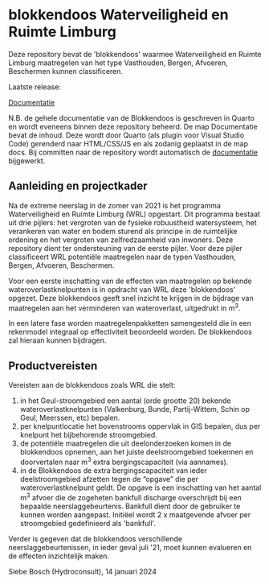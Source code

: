 # blokkendoos Waterveiligheid en Ruimte Limburg
Deze repository bevat de 'blokkendoos' waarmee Waterveiligheid en Ruimte Limburg maatregelen van het type Vasthouden, Bergen, Afvoeren, Beschermen kunnen classificeren.

Laatste release:

[Documentatie](https://siebebosch.github.io/blokkendoosLimburg/) 

N.B. de gehele documentatie van de Blokkendoos is geschreven in Quarto en wordt eveneens binnen deze repository beheerd. De map Documentatie bevat de inhoud. Deze wordt door Quarto (als plugin voor Visual Studio Code) gerenderd naar HTML/CSS/JS en als zodanig geplaatst in de map docs. Bij committen naar de repository wordt automatisch de [documentatie](https://siebebosch.github.io/blokkendoosLimburg/) bijgewerkt.

## Aanleiding en projectkader
Na de extreme neerslag in de zomer van 2021 is het programma Waterveiligheid en Ruimte Limburg
(WRL) opgestart. Dit programma bestaat uit drie pijlers: het vergroten van de fysieke robuustheid watersysteem,
het verankeren van water en bodem sturend als principe in de ruimtelijke ordening en het vergroten
van zelfredzaamheid van inwoners. Deze repository dient ter ondersteuning van de eerste pijler. Voor deze pijler classificeert WRL potentiële maatregelen
naar de typen Vasthouden, Bergen, Afvoeren, Beschermen.

Voor een eerste inschatting van de effecten van maatregelen op bekende wateroverlastknelpunten is in opdracht van WRL
deze 'blokkendoos' opgezet. Deze blokkendoos geeft snel inzicht te krijgen in de bijdrage van maatregelen aan het verminderen van wateroverlast, uitgedrukt in m<sup>3</sup>.

In een latere fase worden maatregelenpakketten samengesteld die in een rekenmodel integraal op effectiviteit beoordeeld worden. De blokkendoos zal hieraan kunnen bijdragen.

## Productvereisten
Vereisten aan de blokkendoos zoals WRL die stelt:

1. in het Geul-stroomgebied een aantal (orde grootte 20) bekende wateroverlastknelpunten (Valkenburg, Bunde, Partij-Wittem, Schin op Geul, Meerssen, etc) bepalen.
2. per knelpuntlocatie het bovenstrooms oppervlak in GIS bepalen, dus per knelpunt het bijbehorende stroomgebied.
3. de potentiële maatregelen die uit deelonderzoeken komen in de blokkendoos opnemen, aan het juiste deelstroomgebied toekennen en doorvertalen naar m<sup>3</sup> extra bergingscapaciteit (via aannames).
4. in de Blokkendoos de extra bergingscapaciteit van ieder deelstroomgebied afzetten tegen de “opgave” die per wateroverlastknelpunt geldt. De opgave is een inschatting van het aantal m<sup>3</sup> afvoer die de zogeheten bankfull discharge overschrijdt bij een bepaalde neerslaggebeurtenis. Bankfull dient door de gebruiker te kunnen worden aangepast. Initiëel wordt 2 x maatgevende afvoer per stroomgebied gedefinieerd als 'bankfull'.

Verder is gegeven dat de blokkendoos verschillende neerslaggebeurtenissen, in ieder geval juli '21, moet kunnen evalueren en de effecten inzichtelijk maken.

Siebe Bosch (Hydroconsult), 14 januari 2024


